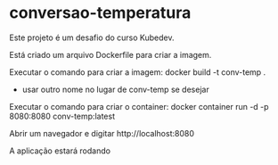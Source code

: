 # conversao-temperatura

Este projeto é um desafio do curso Kubedev.

Está criado um arquivo Dockerfile para criar a imagem.

Executar o comando para criar a imagem:
docker build -t conv-temp .
- usar outro nome no lugar de conv-temp se desejar

Executar o comando para criar o container:
docker container run -d -p 8080:8080 conv-temp:latest 

Abrir um navegador e digitar
http://localhost:8080

A aplicação estará rodando
